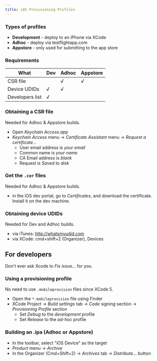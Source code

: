 ```yaml
---
title: iOS Provisioning Profiles
---
```


### Types of profiles

-   **Development** - deploy to an iPhone via XCode
-   **Adhoc** - deploy via testflightapp.com
-   **Appstore** - only used for submitting to the app store

### Requirements

| What            | Dev | Adhoc | Appstore |
| --------------- | --- | ----- | -------- |
| CSR file        |     | √     | √        |
| Device UDIDs    | √   | √     |          |
| Developers list | √   |       |          |

### Obtaining a CSR file

Needed for Adhoc & Appstore builds.

-   Open _Keychain Access.app_
-   _Keychain Access_ menu -> _Certificate Assistant_ menu -> _Request a
    certificate..._
    -   User email address is _your email_
    -   Common name is _your name_
    -   CA Email address is _blank_
    -   Request is _Saved to disk_

### Get the `.cer` files

Needed for Adhoc & Appstore builds.

-   in the iOS dev portal, go to _Certificates_, and download the certificate.  
    Install it on the dev machine.

### Obtaining device UDIDs

Needed for Dev and Adhoc builds.

-   via iTunes: http://whatsmyudid.com
-   via XCode: cmd+shift+2 (Organizer), Devices

## For developers

Don't ever ask Xcode to _Fix issue..._ for you.

### Using a provisioning profile

No need to use `.mobileprovision` files since XCode 5.

-   Open the `*.mobileprovision` file using Finder
-   XCode Project -> _Build settings_ tab -> _Code signing_ section ->
    _Provisioning Profile_ section
    -   Set _Debug_ to the _development_ profile
    -   Set _Release_ to the _ad-hoc_ profile

### Building an .ipa (Adhoc or Appstore)

-   In the toolbar, select "iOS Device" as the target
-   _Product_ menu -> _Archive_
-   In the Organizer (Cmd+Shift+2) -> _Archives_ tab -> _Distribute..._ button
